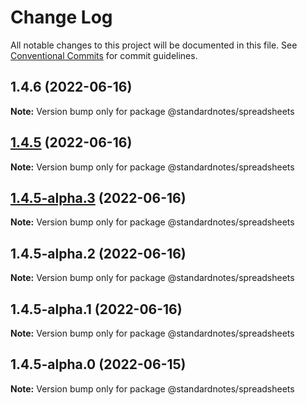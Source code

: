 # Change Log

All notable changes to this project will be documented in this file.
See [Conventional Commits](https://conventionalcommits.org) for commit guidelines.

## 1.4.6 (2022-06-16)

**Note:** Version bump only for package @standardnotes/spreadsheets

## [1.4.5](https://github.com/standardnotes/app/compare/@standardnotes/spreadsheets@1.4.5-alpha.3...@standardnotes/spreadsheets@1.4.5) (2022-06-16)

**Note:** Version bump only for package @standardnotes/spreadsheets

## [1.4.5-alpha.3](https://github.com/standardnotes/app/compare/@standardnotes/spreadsheets@1.4.5-alpha.2...@standardnotes/spreadsheets@1.4.5-alpha.3) (2022-06-16)

**Note:** Version bump only for package @standardnotes/spreadsheets

## 1.4.5-alpha.2 (2022-06-16)

**Note:** Version bump only for package @standardnotes/spreadsheets

## 1.4.5-alpha.1 (2022-06-16)

**Note:** Version bump only for package @standardnotes/spreadsheets

## 1.4.5-alpha.0 (2022-06-15)

**Note:** Version bump only for package @standardnotes/spreadsheets
